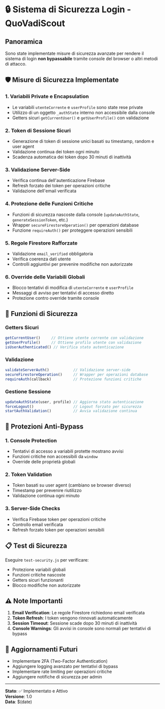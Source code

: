 # 🔒 Sistema di Sicurezza Login - QuoVadiScout

## Panoramica
Sono state implementate misure di sicurezza avanzate per rendere il sistema di login **non bypassabile** tramite console del browser o altri metodi di attacco.

## 🛡️ Misure di Sicurezza Implementate

### 1. **Variabili Private e Encapsulation**
- Le variabili `utenteCorrente` e `userProfile` sono state rese private
- Utilizzo di un oggetto `_authState` interno non accessibile dalla console
- Getters sicuri `getCurrentUser()` e `getUserProfile()` con validazione

### 2. **Token di Sessione Sicuri**
- Generazione di token di sessione unici basati su timestamp, random e user agent
- Validazione continua dei token ogni minuto
- Scadenza automatica dei token dopo 30 minuti di inattività

### 3. **Validazione Server-Side**
- Verifica continua dell'autenticazione Firebase
- Refresh forzato dei token per operazioni critiche
- Validazione dell'email verificata

### 4. **Protezione delle Funzioni Critiche**
- Funzioni di sicurezza nascoste dalla console (`updateAuthState`, `generateSessionToken`, etc.)
- Wrapper `secureFirestoreOperation()` per operazioni database
- Funzione `requireAuth()` per proteggere operazioni sensibili

### 5. **Regole Firestore Rafforzate**
- Validazione `email_verified` obbligatoria
- Verifica coerenza dati utente
- Controlli aggiuntivi per prevenire modifiche non autorizzate

### 6. **Override delle Variabili Globali**
- Blocco tentativi di modifica di `utenteCorrente` e `userProfile`
- Messaggi di avviso per tentativi di accesso diretto
- Protezione contro override tramite console

## 🔧 Funzioni di Sicurezza

### Getters Sicuri
```javascript
getCurrentUser()     // Ottiene utente corrente con validazione
getUserProfile()     // Ottiene profilo utente con validazione  
isUserAuthenticated() // Verifica stato autenticazione
```

### Validazione
```javascript
validateServerAuth()           // Validazione server-side
secureFirestoreOperation()     // Wrapper per operazioni database
requireAuth(callback)          // Protezione funzioni critiche
```

### Gestione Sessione
```javascript
updateAuthState(user, profile) // Aggiorna stato autenticazione
forceLogout()                  // Logout forzato per sicurezza
startAuthValidation()          // Avvia validazione continua
```

## 🚨 Protezioni Anti-Bypass

### 1. **Console Protection**
- Tentativi di accesso a variabili protette mostrano avvisi
- Funzioni critiche non accessibili da `window`
- Override delle proprietà globali

### 2. **Token Validation**
- Token basati su user agent (cambiano se browser diverso)
- Timestamp per prevenire riutilizzo
- Validazione continua ogni minuto

### 3. **Server-Side Checks**
- Verifica Firebase token per operazioni critiche
- Controllo email verificata
- Refresh forzato token per operazioni sensibili

## 📋 Test di Sicurezza

Eseguire `test-security.js` per verificare:
- Protezione variabili globali
- Funzioni critiche nascoste
- Getters sicuri funzionanti
- Blocco modifiche non autorizzate

## ⚠️ Note Importanti

1. **Email Verification**: Le regole Firestore richiedono email verificata
2. **Token Refresh**: I token vengono rinnovati automaticamente
3. **Session Timeout**: Sessione scade dopo 30 minuti di inattività
4. **Console Warnings**: Gli avvisi in console sono normali per tentativi di bypass

## 🔄 Aggiornamenti Futuri

- Implementare 2FA (Two-Factor Authentication)
- Aggiungere logging avanzato per tentativi di bypass
- Implementare rate limiting per operazioni critiche
- Aggiungere notifiche di sicurezza per admin

---

**Stato**: ✅ Implementato e Attivo  
**Versione**: 1.0  
**Data**: $(date)
